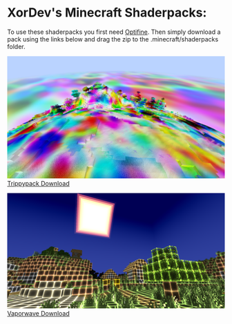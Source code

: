 # XorDev's Minecraft Shaderpacks:

To use these shaderpacks you first need [Optifine](https://optifine.net/downloads). Then simply download a pack using the links below and drag the zip to the .minecraft/shaderpacks folder.

![Trippypack](/screenshots/trippypack.png)
[Trippypack Download](https://github.com/XorDev/Trippy-Shaderpack/archive/master.zip)


![Vaporwave](/screenshots/vaporwave.png)
[Vaporwave Download](https://github.com/XorDev/Vaporwave-Shaderpack/archive/master.zip)